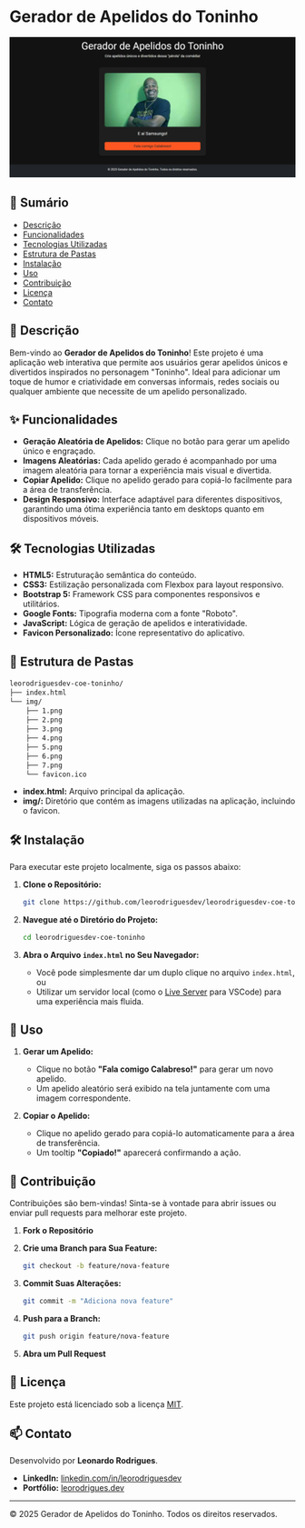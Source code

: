 # Gerador de Apelidos do Toninho

![print](./img/print.png)

## 📄 Sumário

- [Descrição](#descrição)
- [Funcionalidades](#funcionalidades)
- [Tecnologias Utilizadas](#tecnologias-utilizadas)
- [Estrutura de Pastas](#estrutura-de-pastas)
- [Instalação](#instalação)
- [Uso](#uso)
- [Contribuição](#contribuição)
- [Licença](#licença)
- [Contato](#contato)

## 📖 Descrição

Bem-vindo ao **Gerador de Apelidos do Toninho**! Este projeto é uma aplicação web interativa que permite aos usuários gerar apelidos únicos e divertidos inspirados no personagem "Toninho". Ideal para adicionar um toque de humor e criatividade em conversas informais, redes sociais ou qualquer ambiente que necessite de um apelido personalizado.

## ✨ Funcionalidades

- **Geração Aleatória de Apelidos:** Clique no botão para gerar um apelido único e engraçado.
- **Imagens Aleatórias:** Cada apelido gerado é acompanhado por uma imagem aleatória para tornar a experiência mais visual e divertida.
- **Copiar Apelido:** Clique no apelido gerado para copiá-lo facilmente para a área de transferência.
- **Design Responsivo:** Interface adaptável para diferentes dispositivos, garantindo uma ótima experiência tanto em desktops quanto em dispositivos móveis.

## 🛠️ Tecnologias Utilizadas

- **HTML5:** Estruturação semântica do conteúdo.
- **CSS3:** Estilização personalizada com Flexbox para layout responsivo.
- **Bootstrap 5:** Framework CSS para componentes responsivos e utilitários.
- **Google Fonts:** Tipografia moderna com a fonte "Roboto".
- **JavaScript:** Lógica de geração de apelidos e interatividade.
- **Favicon Personalizado:** Ícone representativo do aplicativo.

## 📁 Estrutura de Pastas

```
leorodriguesdev-coe-toninho/
├── index.html
└── img/
    ├── 1.png
    ├── 2.png
    ├── 3.png
    ├── 4.png
    ├── 5.png
    ├── 6.png
    ├── 7.png
    └── favicon.ico
```

- **index.html:** Arquivo principal da aplicação.
- **img/:** Diretório que contém as imagens utilizadas na aplicação, incluindo o favicon.

## 🛠️ Instalação

Para executar este projeto localmente, siga os passos abaixo:

1. **Clone o Repositório:**

   ```bash
   git clone https://github.com/leorodriguesdev/leorodriguesdev-coe-toninho.git
   ```

2. **Navegue até o Diretório do Projeto:**

   ```bash
   cd leorodriguesdev-coe-toninho
   ```

3. **Abra o Arquivo `index.html` no Seu Navegador:**

   - Você pode simplesmente dar um duplo clique no arquivo `index.html`, ou
   - Utilizar um servidor local (como o [Live Server](https://marketplace.visualstudio.com/items?itemName=ritwickdey.LiveServer) para VSCode) para uma experiência mais fluida.

## 🚀 Uso

1. **Gerar um Apelido:**
   - Clique no botão **"Fala comigo Calabreso!"** para gerar um novo apelido.
   - Um apelido aleatório será exibido na tela juntamente com uma imagem correspondente.

2. **Copiar o Apelido:**
   - Clique no apelido gerado para copiá-lo automaticamente para a área de transferência.
   - Um tooltip **"Copiado!"** aparecerá confirmando a ação.

## 🤝 Contribuição

Contribuições são bem-vindas! Sinta-se à vontade para abrir issues ou enviar pull requests para melhorar este projeto.

1. **Fork o Repositório**
2. **Crie uma Branch para Sua Feature:**

   ```bash
   git checkout -b feature/nova-feature
   ```

3. **Commit Suas Alterações:**

   ```bash
   git commit -m "Adiciona nova feature"
   ```

4. **Push para a Branch:**

   ```bash
   git push origin feature/nova-feature
   ```

5. **Abra um Pull Request**

## 📜 Licença

Este projeto está licenciado sob a licença [MIT](./LICENSE).

## 📫 Contato

Desenvolvido por **Leonardo Rodrigues**.

- **LinkedIn:** [linkedin.com/in/leorodriguesdev](https://linkedin.com/in/leorodriguesdev)
- **Portfólio:** [leorodrigues.dev](https://www.leorodrigues.dev/)

---

© 2025 Gerador de Apelidos do Toninho. Todos os direitos reservados.